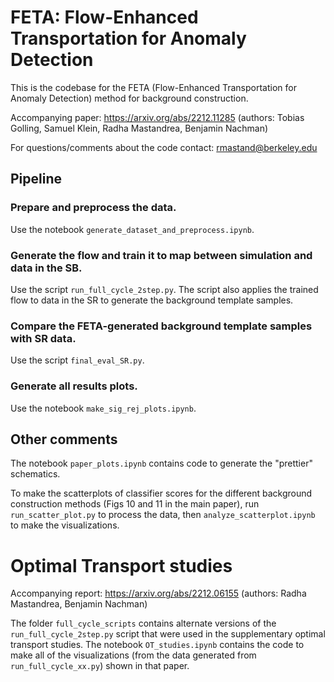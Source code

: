 # FETA: Flow-Enhanced Transportation for Anomaly Detection
This is the codebase for the FETA (Flow-Enhanced Transportation for Anomaly Detection) method for background construction. 

Accompanying paper: https://arxiv.org/abs/2212.11285 (authors: Tobias Golling, Samuel Klein, Radha Mastandrea, Benjamin Nachman)

For questions/comments about the code contact: rmastand@berkeley.edu

## Pipeline 

### Prepare and preprocess the data.

Use the notebook ```generate_dataset_and_preprocess.ipynb```.

### Generate the flow and train it to map between simulation and data in the SB.

Use the script ```run_full_cycle_2step.py```. The script also applies the trained flow to data in the SR to generate the background template samples.

### Compare the FETA-generated background template samples with SR data.

Use the script ```final_eval_SR.py```.

### Generate all results plots.

Use the notebook ```make_sig_rej_plots.ipynb```.

## Other comments

The notebook ```paper_plots.ipynb``` contains code to generate the "prettier" schematics. 

To make the scatterplots of classifier scores for the different background construction methods (Figs 10 and 11 in the main paper), run ```run_scatter_plot.py``` to process the data, then ```analyze_scatterplot.ipynb``` to make the visualizations.

# Optimal Transport studies

Accompanying report: https://arxiv.org/abs/2212.06155 (authors: Radha Mastandrea, Benjamin Nachman)

The folder ```full_cycle_scripts``` contains alternate versions of the ```run_full_cycle_2step.py``` script that were used in the supplementary optimal transport studies. The notebook ```OT_studies.ipynb``` contains the code to make all of the visualizations (from the data generated from ```run_full_cycle_xx.py```) shown in that paper.

